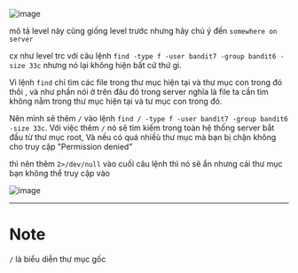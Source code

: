 ![image](https://github.com/user-attachments/assets/165e4533-a33a-41e8-8150-d4f281c69087)


mô tả level này cũng giống level trước nhưng hãy chú ý đến `somewhere on server` 

cx như level trc với câu lệnh `find -type f -user bandit7 -group bandit6 -size 33c` nhưng nó lại không hiện bất cứ thứ gì.

Vì lệnh `find` chỉ tìm các file trong thư mục hiện tại và thư mục con trong đó thôi , và như phần nói ở trên đâu đó trong server nghĩa là file ta cần tìm không nằm trong thư mục hiện tại và tư mục con trong đó.

Nên mình sẽ thêm `/` vào lệnh `find / -type f -user bandit7 -group bandit6 -size 33c`. Với việc thêm `/` nó sẽ tìm kiếm trong toàn hệ thống server bắt đầu từ thư mục root,  Và nếu có quá nhiềù thư mục mà bạn bị chặn không cho truy cập "Permission denied"

thì nên thêm `2>/dev/null`  vào cuối câu lệnh thì nó sẽ ẩn nhưng cái thư mục bạn không thể truy cập vào

![image](https://github.com/user-attachments/assets/17265aed-2509-4388-aedd-569864eb2885)


---
# Note

`/` là biểu diễn thư mục gốc
